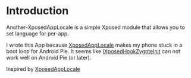 # Introduction

Another-XposedAppLocale is a simple Xposed module that allows you to set language for per-app.

I wrote this App because [XposedAppLocale](https://github.com/Flo354/XposedAppLocale) makes my phone stuck in a boot loop for Android Pie.
It seems like [IXposedHookZygoteInit](https://github.com/rovo89/XposedBridge/blob/art/app/src/main/java/de/robv/android/xposed/IXposedHookZygoteInit.java) can not work well on Android Pie (or later).

Inspired by [XposedAppLocale](https://github.com/Flo354/XposedAppLocale)
